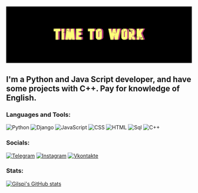 [![Header](https://github.com/gilspi/gilspi/blob/master/assets/header.png)](https://www.instagram.com/timocrus/)

## I'm a Python and Java Script developer, and have some projects with C++. Pay for knowledge of English.

### Languages and Tools:
![Python](https://img.shields.io/badge/-Python-090909?logo=Python&logoColor=8fce00)
![Django](https://img.shields.io/badge/-Django-090909?logo=django&logoColor=38761d)
![JavaScript](https://img.shields.io/badge/-JavaScript-090909?logo=JavaScript&logoColor=E9D54D)
![CSS](https://img.shields.io/badge/-Css-090909?logo=CSS&logoColor=c90076)
![HTML](https://img.shields.io/badge/-Html-090909?logo=HTML&logoColor=ff8b00)
![Sql](https://img.shields.io/badge/-Sql-090909?logo=mysql&logoColor=00648B)
![C++](https://img.shields.io/badge/-C++-090909?logo=C%2b%2b&logoColor=6296CC)

### Socials:
[![Telegram](https://img.shields.io/badge/-Telegram-090909?style=for-the-badge&logo=telegram&logoColor=27A0D9)](https://t.me/billliondolllars)
[![Instagram](https://img.shields.io/badge/-Instagram-090909?style=for-the-badge&logo=instagram&logoColor=B4068E)](https://www.instagram.com/timocrus)
[![Vkontakte](https://img.shields.io/badge/-Vkontakte-090909?style=for-the-badge&logo=Vk&logoColor=4F7DB3)](https://vk.com/timocruz)

### Stats:
[![Gilspi's GitHub stats](https://github-readme-stats.vercel.app/api?username=gilspi&hide=contribs,prs&count_private=true&theme=radio)](https://github.com/gilspi/js-training-project)